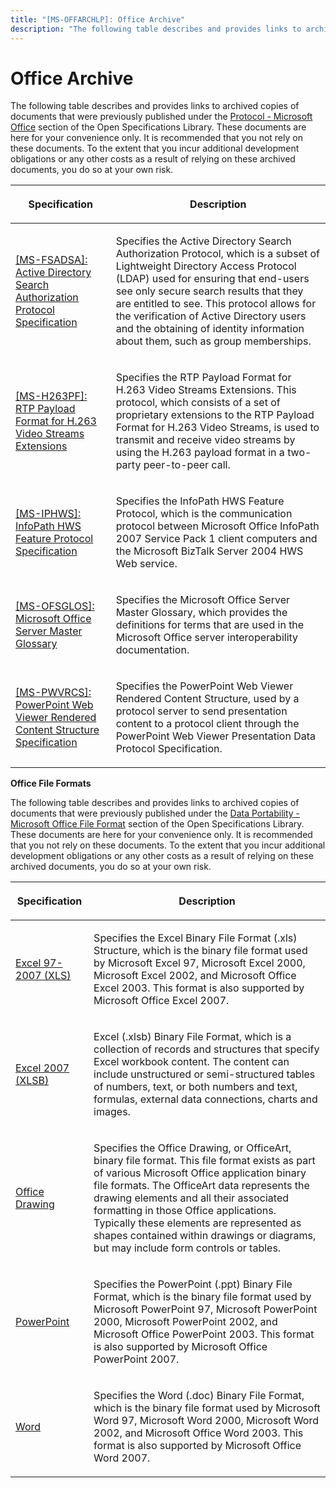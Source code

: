 ```yaml
---
title: "[MS-OFFARCHLP]: Office Archive"
description: "The following table describes and provides links to archived copies of documents that were previously published under the Protocol - Microsoft"
---
```


# Office Archive

<p> </p>
<p>The following table describes and provides links to archived
copies of documents that were previously published under the <span><a href="../../office_protocols/MS-OFFPROTLP/5859f0f1-a929-475b-9b23-554994675456.md">Protocol
- Microsoft Office</a></span> section of the Open Specifications Library. These
documents are here for your convenience only. It is recommended that you not
rely on these documents. To the extent that you incur additional development
obligations or any other costs as a result of relying on these archived
documents, you do so at your own risk.</p>

<p> </p>

<table>
 <thead>
  <tr>
   <th>
   <p>Specification</p>
   </th>
   <th>
   <p>Description</p>
   </th>
  </tr>
 </thead>
 <tr>
  <td>
  <p><span><a href="https://interoperability.blob.core.windows.net/files/Archive_Office/%5bMS-FSADSA%5d.pdf">[MS-FSADSA]: Active Directory Search Authorization Protocol
  Specification</a></span> </p>
  </td>
  <td>
  <p>Specifies the Active
  Directory Search Authorization Protocol, which is a subset of Lightweight
  Directory Access Protocol (LDAP) used for ensuring that end-users see only
  secure search results that they are entitled to see. This protocol allows for
  the verification of Active Directory users and the obtaining of identity
  information about them, such as group memberships.</p>
  </td>
 </tr>
 <tr>
  <td>
  <p><span><a href="https://interoperability.blob.core.windows.net/files/Archive_Office/%5bMS-H263PF%5d.pdf">[MS-H263PF]: RTP Payload Format for H.263 Video Streams
  Extensions</a></span> </p>
  </td>
  <td>
  <p>Specifies the RTP Payload
  Format for H.263 Video Streams Extensions. This protocol, which consists of a
  set of proprietary extensions to the RTP Payload Format for H.263 Video
  Streams, is used to transmit and receive video streams by using the H.263
  payload format in a two-party peer-to-peer call.</p>
  </td>
 </tr>
 <tr>
  <td>
  <p><span><a href="https://interoperability.blob.core.windows.net/files/Archive_Office/%5bMS-IPHWS%5d.pdf">[MS-IPHWS]: InfoPath HWS Feature Protocol Specification</a></span>
  </p>
  </td>
  <td>
  <p>Specifies the InfoPath HWS
  Feature Protocol, which is the communication protocol between Microsoft
  Office InfoPath 2007 Service Pack 1 client computers and the Microsoft
  BizTalk Server 2004 HWS Web service.</p>
  </td>
 </tr>
 <tr>
  <td>
  <p><span><a href="https://interoperability.blob.core.windows.net/files/Archive_Office/%5bMS-OFSGLOS%5d.pdf">[MS-OFSGLOS]: Microsoft Office Server Master Glossary</a></span>
  </p>
  </td>
  <td>
  <p>Specifies the Microsoft
  Office Server Master Glossary, which provides the definitions for terms that
  are used in the Microsoft Office server interoperability documentation.</p>
  </td>
 </tr>
 <tr>
  <td>
  <p><span><a href="https://interoperability.blob.core.windows.net/files/Archive_Office/%5bMS-PWVRCS%5d.pdf">[MS-PWVRCS]: PowerPoint Web Viewer Rendered Content Structure
  Specification </a></span></p>
  </td>
  <td>
  <p>Specifies the PowerPoint
  Web Viewer Rendered Content Structure, used by a protocol server to send
  presentation content to a protocol client through the PowerPoint Web Viewer
  Presentation Data Protocol Specification.</p>
  </td>
 </tr>
</table>

<p><b> </b></p>

<p><b>Office File Formats</b></p>

<p>The following table describes and provides links to archived
copies of documents that were previously published under the <span><a href="../../office_file_formats/MS-OFFFFLP/8aea05e3-8c1e-4a9a-9614-31f71e679456.md">Data
Portability - Microsoft Office File Format</a></span> section of the Open
Specifications Library. These documents are here for your convenience only. It
is recommended that you not rely on these documents. To the extent that you
incur additional development obligations or any other costs as a result of
relying on these archived documents, you do so at your own risk.</p>

<p> </p>

<table>
 <thead>
  <tr>
   <th>
   <p>Specification</p>
   </th>
   <th>
   <p>Description</p>
   </th>
  </tr>
 </thead>
 <tr>
  <td>
  <p><span><a href="https://interoperability.blob.core.windows.net/files/Archive_Office/Excel97-2007BinaryFileFormat(xls)Specification.pdf">Excel 97-2007 (XLS)</a></span> </p>
  </td>
  <td>
  <p>Specifies the Excel Binary
  File Format (.xls) Structure, which is the binary file format used by
  Microsoft Excel 97, Microsoft Excel 2000, Microsoft Excel 2002, and Microsoft
  Office Excel 2003. This format is also supported by Microsoft Office Excel
  2007.</p>
  </td>
 </tr>
 <tr>
  <td>
  <p><span><a href="https://interoperability.blob.core.windows.net/files/Archive_Office/Excel2007BinaryFileFormat(xlsb)Specification.pdf">Excel 2007 (XLSB)</a></span> </p>
  </td>
  <td>
  <p>Excel (.xlsb) Binary File
  Format, which is a collection of records and structures that specify Excel
  workbook content. The content can include unstructured or semi-structured
  tables of numbers, text, or both numbers and text, formulas, external data
  connections, charts and images.</p>
  </td>
 </tr>
 <tr>
  <td>
  <p><span><a href="https://interoperability.blob.core.windows.net/files/Archive_Office/OfficeDrawing97-2007BinaryFormatSpecification.pdf">Office Drawing</a></span> </p>
  </td>
  <td>
  <p>Specifies the Office
  Drawing, or OfficeArt, binary file format. This file format exists as part of
  various Microsoft Office application binary file formats. The OfficeArt data
  represents the drawing elements and all their associated formatting in those
  Office applications. Typically these elements are represented as shapes
  contained within drawings or diagrams, but may include form controls or
  tables.</p>
  </td>
 </tr>
 <tr>
  <td>
  <p><span><a href="https://interoperability.blob.core.windows.net/files/Archive_Office/PowerPoint97-2007BinaryFileFormat(ppt)Specification.pdf">PowerPoint</a></span> </p>
  </td>
  <td>
  <p>Specifies the PowerPoint
  (.ppt) Binary File Format, which is the binary file format used by Microsoft
  PowerPoint 97, Microsoft PowerPoint 2000, Microsoft PowerPoint 2002, and
  Microsoft Office PowerPoint 2003. This format is also supported by Microsoft
  Office PowerPoint 2007.</p>
  </td>
 </tr>
 <tr>
  <td>
  <p><span><a href="https://interoperability.blob.core.windows.net/files/Archive_Office/Word97-2007BinaryFileFormat(doc)Specification.pdf">Word</a></span> </p>
  </td>
  <td>
  <p>Specifies the Word (.doc)
  Binary File Format, which is the binary file format used by Microsoft Word
  97, Microsoft Word 2000, Microsoft Word 2002, and Microsoft Office Word 2003.
  This format is also supported by Microsoft Office Word 2007.</p>
  </td>
 </tr>
</table>

<p> </p>


                
